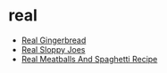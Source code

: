 # real

 * [Real Gingerbread](index/r/real-gingerbread-237680.json)
 * [Real Sloppy Joes](index/r/real-sloppy-joes.json)
 * [Real Meatballs And Spaghetti Recipe](index/r/real-meatballs-and-spaghetti-recipe.json)
